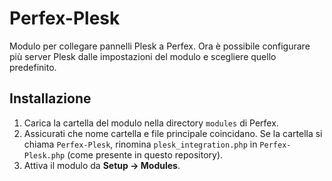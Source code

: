 # Perfex-Plesk
Modulo per collegare pannelli Plesk a Perfex.
Ora è possibile configurare più server Plesk dalle impostazioni del modulo e scegliere quello predefinito.

## Installazione

1. Carica la cartella del modulo nella directory `modules` di Perfex.
2. Assicurati che nome cartella e file principale coincidano. Se la cartella si chiama `Perfex-Plesk`, rinomina `plesk_integration.php` in `Perfex-Plesk.php` (come presente in questo repository).
3. Attiva il modulo da **Setup → Modules**.
